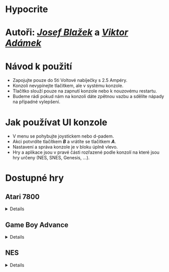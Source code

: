 # Hypocrite

# Autoři: [*Josef Blažek*](mailto:josefblazek004@gymuo.cz?subject=[HypocriteGuide]) a [*Viktor Adámek*](mailto:xadamek@gymuo.cz?subject=[HypocriteGuide])

# Návod k použití

- Zapojujte pouze do 5ti Voltové nabíječky s 2.5 Ampéry.
- Konzoli nevypínejte tlačítkem, ale v systému konzole.
- Tlačítko slouží pouze na zapnutí konzole nebo k nouzovému restartu.
- Budeme rádi pokud nám na konzoli dáte zpětnou vazbu a sdělíte nápady na případné vylepšení.

# Jak používat UI konzole
- V menu se pohybujte joystickem nebo d-padem.
- Akci potvrdíte tlačítkem ***B*** a vrátíte se tlačítkem ***A***.
- Nastavení a správa konzole je v bloku úplně vlevo.
- Hry a aplikace jsou v pravé části rozřazené podle konzolí na které jsou hry určeny (NES, SNES, Genesis, ...).

# Dostupné hry

## Atari 7800

<details>

- Ace of Aces = *simulátor bitev v letadle 1H*
> <img src="https://i.ytimg.com/vi/059zzI6sdxo/hqdefault.jpg" width="40%" height="40%">
- Alian Brigade = *zabij nepřátele 1H*
> <img src="https://www.retrogames.cz/games/1101/A78_01.gif" width="40%" height="40%">
- Asteroids = *znič asteroidy 1H*
> <img src="https://www.retrogames.cz/games/125/A78_02.gif" width="40%" height="40%">
- Baseball = *baseball 1H*
> <img src="http://www.retroplace.com/pics/atari7800/ingames/9741--pete-rose-baseball.png" width="40%" height="40%">
- Basketbrawl = *basketbal 1-2H*
> <img src="https://www.retrogames.cz/games/1370/A78_02.gif" width="40%" height="40%">
- Centipede = *zabij housenku 1-2H*
> <img src="https://www.retrogames.cz/games/137/A78_03.gif" width="40%" height="40%">
- Dig Dug = *zabij všechny příšerky 1-2H*
> <img src="https://www.retrogames.cz/games/012/NES_01.gif" width="40%" height="40%">  
- Dokey Kong Junior = *platformovka 1-2H*
> <img src="https://www.retrogames.cz/games/002/NES_01.gif" width="40%" height="40%"> 
- Galaga = *sestřel nepřátele 1-2H*
> <img src="https://play-lh.googleusercontent.com/6wgqRZPm-mrGSGiScuUfL5qOgSMYHpeA9fLsa4Jah3NYDSUYukDQDAdvoLuDkrz9TMc" width="40%" height="40%"> 
- Ms. Pacman = *pacman 1-2H*
> <img src="https://upload.wikimedia.org/wikipedia/en/thumb/6/6c/Mspacman.png/220px-Mspacman.png" width="40%" height="40%">
- Pole Position = *závodní hra 1H*
> <img src="https://i1.sndcdn.com/artworks-8YnYCB4iazGbr0JZ-ExacBQ-t500x500.jpg" width="40%" height="40%">
  
</details>

## Game Boy Advance

<details>
  
- Doom = *střílečka 1H*
> <img src="https://static.wikia.nocookie.net/doom/images/0/0f/Gba1.gif/revision/latest?cb=20090401183350" width="40%" height="40%">
- Doom II = *střílečka 1H*
> <img src="https://i.ytimg.com/vi/zYNo9eApS_o/maxresdefault.jpg" width="40%" height="40%">
- The Legend of Zelda: A Link to the Past & Four swords = *RPG 1H*
> <img src="https://www.retrogames.cz/games/283/SNES_01.gif" width="40%" height="40%">
- The Legend of Zelda: The Minish Cap = *RPG 1H*
> <img src="https://upload.wikimedia.org/wikipedia/en/thumb/b/b8/MinishCap.png/220px-MinishCap.png" width="40%" height="40%">
- Mario & Luigi: Superstar Saga = *RPG 1H*
> <img src="https://upload.wikimedia.org/wikipedia/en/thumb/0/03/MarioAndLuigiSuperstarSagaGBABattle.png/220px-MarioAndLuigiSuperstarSagaGBABattle.png" width="40%" height="40%"> 
- Mario Kart: Super Circuit = *závodní hra 1-2H*
> <img src="http://1.bp.blogspot.com/-2aQPnwX6uko/Tv66F6-BxqI/AAAAAAAAAms/fr_twzJTSR4/s1600/Mario+Kart+Super+Circuit.jpg" width="40%" height="40%">  
- Pokemon: Emerald Version = *RPG 1H*
> <img src="https://fs-prod-cdn.nintendo-europe.com/media/images/migration/games_7/screenshots/gameboy_advance/pokmon_emerald/pokmon_emerald_8.jpg" width="40%" height="40%"> 
- Pokemon: FireRed Version = *RPG 1H*
> <img src="https://assets.pokemon.com/assets/cms/img/video-games/fireredleafgreen/screenshots/firered_leafgreen_ss1.jpg" width="40%" height="40%">
- Rayman: 10th Anniversary = *platformovka 1H*
> <img src="https://gamefabrique.com/storage/screenshots/ps2/rayman-10th-anniversary-08.png" width="40%" height="40%">
- Super Mario Advance = *platformovka 1H*
> <img src="https://m.media-amazon.com/images/I/51FT1YDAuOL.jpg" width="40%" height="40%">
- Super Mario Advance 2: Super Mario World = *platformovka 1H*
> <img src="https://s.uvlist.net/l/y2006/04/14300.jpg" width="40%" height="40%">
- Super Mario Advance 3: Yoshi's Island = *platformovka 1H*
> <img src="https://www.mobygames.com/images/promo/original/1548356150-3554788663.jpg" width="40%" height="40%">
- Super Mario Advance 4: Super Mario Bros 3 = *platformovka 1H*
> <img src="https://upload.wikimedia.org/wikipedia/en/thumb/0/0a/Super_Mario_Advance_4_screenshot.png/220px-Super_Mario_Advance_4_screenshot.png" width="40%" height="40%">
  
</details>

## NES

<details>

- Contra = *střílečka 1H*
> <img src="https://www.svetandroida.cz/media/2018/02/NES-hry-Contra.jpg" width="40%" height="40%">
- Kirby's Adventure = *platformovka 1H*
> <img src="https://www.retrogames.cz/games/316/NES_01.gif" width="40%" height="40%">
- Legend of Zelda = *RPG 1H*
> <img src="https://cdn.vox-cdn.com/thumbor/SRhDwS0dV41zu2-WEnxCZ-EjrUw=/1400x1400/filters:format(jpeg)/cdn.vox-cdn.com/uploads/chorus_asset/file/13247741/DpJgQJmU0AAyQFs.jpg" width="40%" height="40%">
- Mega Man 5 = *střílečka 1H*
> <img src="https://emu-russia.net/gdb/nes/Megaman_V_5.png" width="40%" height="40%">
- Metroid = *střílečka 1He*
> <img src="https://www.cdh.cz/galerie/22608-1.jpg" width="40%" height="40%">
- Mike Tyson's Punch-Out!! = *boxovací hra 1H*
> <img src="https://www.everything80spodcast.com/wp-content/uploads/2019/08/mike-tysons-punch-out-tyson-e1507021527866.jpg" width="40%" height="40%">
- Super Mario Bros. = *platformovka 1-2H*
> <img src="https://burzovnisvet.cz/wp-content/uploads/2021/09/super-mario-bros-2.jpg" width="40%" height="40%">
- Super Mario Bros. 2 = *platformovka 1-2H*
> <img src="https://upload.wikimedia.org/wikipedia/en/b/bb/Smb2_comparison.png" width="40%" height="40%">
- Super Mario Bros. 3 = *platformovka 1-2H*
> <img src="https://im.tiscali.cz/games/2021/07/15/1305773-super-mario-bros-3-pc-demo-base_16x9.jpg.1152?1626341373.0" width="40%" height="40%">
- Tetris = *tetris... 1H*
> <img src="https://www.retrogames.cz/games/1030/NES_03.gif" width="40%" height="40%">
- Zelda II - The adventure of Link = *RPG 1H*
> <img src="https://i.ytimg.com/vi/WQuRIrnD2y4/maxresdefault.jpg" width="40%" height="40%">

</details>
